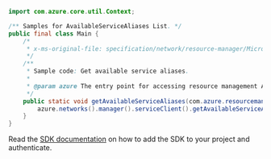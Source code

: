 ```java
import com.azure.core.util.Context;

/** Samples for AvailableServiceAliases List. */
public final class Main {
    /*
     * x-ms-original-file: specification/network/resource-manager/Microsoft.Network/stable/2021-05-01/examples/AvailableServiceAliasesList.json
     */
    /**
     * Sample code: Get available service aliases.
     *
     * @param azure The entry point for accessing resource management APIs in Azure.
     */
    public static void getAvailableServiceAliases(com.azure.resourcemanager.AzureResourceManager azure) {
        azure.networks().manager().serviceClient().getAvailableServiceAliases().list("westcentralus", Context.NONE);
    }
}
```

Read the [SDK documentation](https://github.com/Azure/azure-sdk-for-java/blob/azure-resourcemanager_2.15.0/sdk/resourcemanager/azure-resourcemanager/README.md) on how to add the SDK to your project and authenticate.
